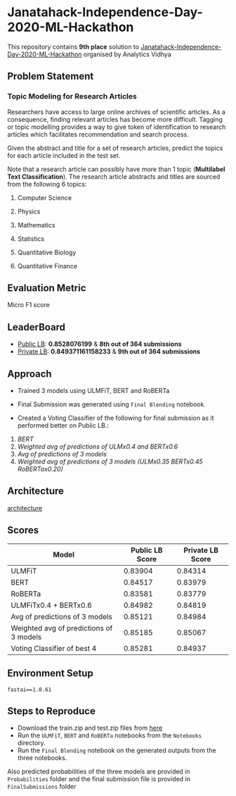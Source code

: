 # Janatahack-Independence-Day-2020-ML-Hackathon
 
This repository contains **9th place** solution to [Janatahack-Independence-Day-2020-ML-Hackathon](https://datahack.analyticsvidhya.com/contest/janatahack-independence-day-2020-ml-hackathon/) organised by Analytics Vidhya

## Problem Statement

### Topic Modeling for Research Articles

Researchers have access to large online archives of scientific articles. As a consequence, finding relevant articles has become more difficult. Tagging or topic modelling provides a way to give token of identification to research articles which facilitates recommendation and search process.

Given the abstract and title for a set of research articles, predict the topics for each article included in the test set.

Note that a research article can possibly have more than 1 topic (**Multilabel Text Classification**). The research article abstracts and titles are sourced from the following 6 topics:

1. Computer Science

2. Physics

3. Mathematics

4. Statistics

5. Quantitative Biology

6. Quantitative Finance

## Evaluation Metric 

  Micro F1 score
  
## LeaderBoard 

- [Public LB](https://datahack.analyticsvidhya.com/contest/janatahack-independence-day-2020-ml-hackathon/#LeaderBoard): **0.8528076199** & **8th out of 364 submissions**
- [Private LB](https://datahack.analyticsvidhya.com/contest/janatahack-independence-day-2020-ml-hackathon/#LeaderBoard): **0.849371161158233** & **9th out of 364 submissions**

  
## Approach

-  Trained 3 models using ULMFiT, BERT and RoBERTa 

- Final Submission was generated using `Final Blending`  notebook.

- Created a Voting Classifier of the following for final submission as it performed better on Public LB.:
1. *BERT* 
2. *Weighted avg of predictions of ULMx0.4 and BERTx0.6* 
3. *Avg of predictions of 3 models* 
4. *Weighted avg of predictions of 3 models (ULMx0.35 BERTx0.45 RoBERTax0.20)*  

## Architecture
[architecture](https://github.com/harshaldesai01/Janatahack-Independence-Day-2020-ML-Hackathon/blob/master/AVID_models.png)

## Scores 

| **Model**  | **Public LB  Score**| **Private LB Score** |  
|---|---|---|
| ULMFiT |0.83904|0.84314	|
| BERT |0.84517|0.83979	| 
| RoBERTa |0.83581|0.83779| 
|ULMFiTx0.4 + BERTx0.6| 0.84982 | 0.84819 |
|Avg of predictions of 3 models| 0.85121 | 0.84984 |
|Weighted avg of predictions of 3 models| 0.85185 | 0.85067 |
|Voting Classifier of best 4|0.85281|0.84937|


## Environment Setup

```
fastai==1.0.61

```

## Steps to Reproduce 

   * Download the train.zip and test.zip files from [here](https://datahack.analyticsvidhya.com/contest/janatahack-independence-day-2020-ml-hackathon/#ProblemStatement) 
   * Run the `ULMFiT`, `BERT` and `RoBERTa` notebooks from the `Notebooks` directory.
   * Run the `Final Blending` notebook on the generated outputs from the three notebooks.
   
Also predicted probabilities of the three models are provided in `Probabilities` folder and the final submission file is provided in `FinalSubmissions` folder


